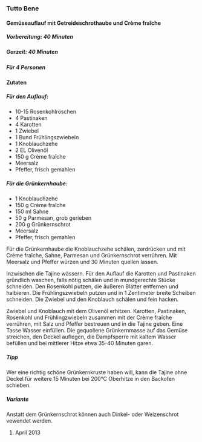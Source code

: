 ### Tutto Bene
#### Gemüseauflauf mit Getreideschrothaube und Crème fraîche

##### Vorbereitung: 40 Minuten
##### Garzeit: 40 Minuten
##### Für 4 Personen

#### Zutaten

##### Für den Auflauf:
* 10-15 Rosenkohlröschen
* 4 Pastinaken
* 4 Karotten
* 1 Zwiebel
* 1 Bund Frühlingszwiebeln
* 1 Knoblauchzehe
* 2 EL Olivenöl
* 150 g Crème fraîche
* Meersalz
* Pfeffer, frisch gemahlen

##### Für die Grünkernhaube:
* 1 Knoblauchzehe
* 150 g Crème fraîche
* 150 ml Sahne
* 50 g Parmesan, grob gerieben
* 200 g Grünkernschrot
* Meersalz
* Pfeffer, frisch gemahlen

Für die Grünkernhaube die Knoblauchzehe schälen, zerdrücken und mit Crème fraîche, Sahne, Parmesan und Grünkernschrot verrühren. Mit Meersalz und Pfeffer würzen und 30 Minuten quellen lassen.

Inzwischen die Tajine wässern. Für den Auflauf die Karotten und Pastinaken gründlich waschen, falls nötig schälen und in mundgerechte Stücke schneiden. Den Rosenkohl putzen, die äußeren Blätter entfernen und halbieren. Die Frühlingszwiebeln putzen und in 1 Zentimeter breite Scheiben schneiden. Die Zwiebel und den Knoblauch schälen und fein hacken. 

Zwiebel und Knoblauch mit dem Olivenöl erhitzen. Karotten, Pastinaken, Rosenkohl und Frühlingzwiebeln zusammen mit der Crème fraîche verrühren, mit Salz und Pfeffer bestreuen und in die Tajine geben. Eine Tasse Wasser einfüllen. Die gequollene Grünkernmasse auf das Gemüse streichen, den Deckel auflegen, die Dampfsperre mit kaltem Wasser befüllen und bei mittlerer Hitze etwa 35-40 Minuten garen.

##### Tipp
Wer eine richtig schöne Grünkernkruste haben will, kann die Tajine ohne Deckel für weitere 15 Minuten bei 200°C Oberhitze in den Backofen schieben.

##### Variante
Anstatt dem Grünkernschrot können auch Dinkel- oder Weizenschrot vewendet werden.
 
 1. April 2013
